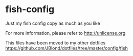 # fish-config

Just my fish config copy as much as you like

For more information, please refer to <http://unlicense.org>

This files have been moved to my other dotfiles <https://github.com/JBlond/dotfiles/tree/master/config/fish>
